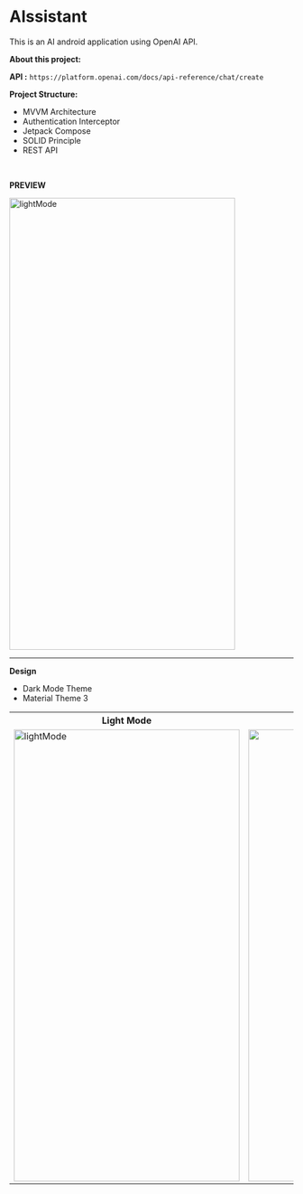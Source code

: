 ﻿# AIssistant

This is an AI android application using OpenAI API.

**About this project:**

**API :** ```https://platform.openai.com/docs/api-reference/chat/create```

**Project Structure:**

- MVVM Architecture
- Authentication Interceptor
- Jetpack Compose
- SOLID Principle
- REST API
<br>

**PREVIEW**


 <td><img alt="lightMode" width="400" height="800" src="https://user-images.githubusercontent.com/96094224/235676490-5aa1412a-b494-4273-97f6-0045df2305a4.gif"></td>
   

---

**Design**

- Dark Mode Theme
- Material Theme 3

<table>
  <tr>
    <th>Light Mode</th>
    <th>Dark Mode</th>
  </tr>
  <tr>
    <td><img alt="lightMode" width="400" height="800" src="https://user-images.githubusercontent.com/96094224/235342425-244f5c6d-53cf-4b96-9330-b03e5669e5c3.jpg"></td>
    <td><img "alt="darkMode" width="400" height="800" src="https://user-images.githubusercontent.com/96094224/235342438-f1e5e74f-48d8-44b9-b256-89dc90926127.jpg"></td>
  </tr>
</table>
